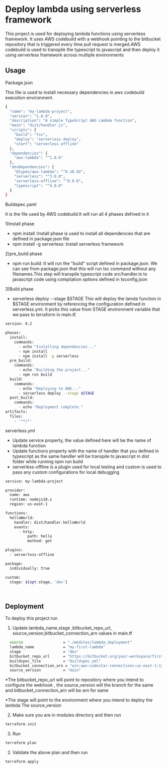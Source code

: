 
# Deploy lambda using serverless framework

This project is used for deploying  lambda functions using serverless framework. It uses AWS codebuild with a webhook pointing to the bitbucket repository that is triggered every time pull request is merged.AWS codebuild is used to transpile the typescript to javascript and then deploy it using serverless framework across multiple environments


## Usage

Package.json

This file is used to install necessary dependencies in aws codebuild execution environment.
```bash
{
  "name": "my-lambda-project",
  "version": "1.0.0",
  "description": "A simple TypeScript AWS Lambda function",
  "main": "dist/handler.js",
  "scripts": {
    "build": "tsc",
    "deploy": "serverless deploy",
    "start": "serverless offline"
  },
  "dependencies": {
    "aws-lambda": "^1.0.6"
  },
  "devDependencies": {
    "@types/aws-lambda": "^8.10.92",
    "serverless": "^3.0.0",
    "serverless-offline": "^8.0.0",
    "typescript": "^4.0.0"
  }
}


```

Buildspec.yaml


It is the file used by AWS codebuild.It will run all 4 phases defined in it

1)Install phase
* npm install :Install phase is used to install all dependencies that are defined in package.json file
* npm install -g serverless: Install serverless framework

2)pre_build phase
* npm run build: It will run the "build" script defined in package.json. We can see from  package.json that this will run tsc command without any filenames.This step will transpile typescript code src/handler.ts to javascript code using compilation options defined in tsconfig.json

3)Build phase
* serverless deploy --stage $STAGE
This will deploy the lamda function in $STAGE environment by referencing the configuration defined in serverless.yml. It picks this value from STAGE environment variable that we pass to terraform in main.tf.


```bash
version: 0.2

phases:
  install:
    commands:
      - echo "Installing dependencies..."
      - npm install
      - npm install -g serverless
  pre_build:
    commands:
      - echo "Building the project..."
      - npm run build
  build:
    commands:
      - echo "Deploying to AWS..."
      - serverless deploy --stage $STAGE
  post_build:
    commands:
      - echo "Deployment complete."
artifacts:
  files:
    - '**/*'


```

serverless.yml

* Update service property, the value defined here will be the name of lambda function
* Update functions property with the name of handler that you defined in typescript as the same handler will be transpile to javascript in dist folder while running npm run build
* serverless-offline is a plugin used for local testing and custom is used to pass any custom configurations for local debugging


```bash
service: my-lambda-project

provider:
  name: aws
  runtime: nodejs18.x
  region: us-east-1

functions:
  helloWorld:
    handler: dist/handler.helloWorld
    events:
      - http:
          path: hello
          method: get

plugins:
  - serverless-offline

package:
  individually: true

custom:
  stage: ${opt:stage, 'dev'}




```









## Deployment

To deploy this project run

 1) Update lambda_name,stage ,bitbucket_repo_url,   source_version,bitbucket_connection_arn values in main.tf
```bash
  source                  = "./modules/lambda_deployment"
  lambda_name             = "my-first-lambda"
  stage                   = "dev"
  bitbucket_repo_url      = "https://bitbucket.org/your-workspace/first-lambda-repo.git"
  buildspec_file          = "buildspec.yml"
  bitbucket_connection_arn = "arn:aws:codestar-connections:us-east-1:123456789012:connection/your-connection-id"
  source_version          = "main"


```
*The bitbucket_repo_url will point to repository where you intend to configure the webhook , the source_version will the branch for the same and bitbucket_connection_arn will be arn for same

*The stage will point to the environment where you intend to deploy the lambda
The source_version

2) Make sure you are in modules directory and then run 
```bash
terraform init
```

3) Run 
```bash
terraform plan
```

2) Validate the above plan and then run  
```bash
terraform apply
```
